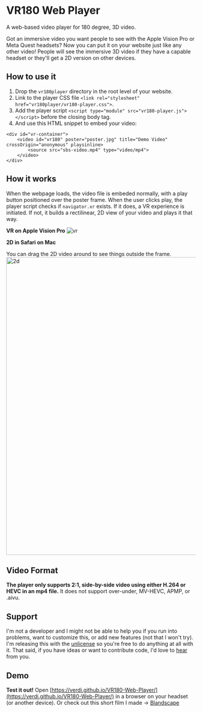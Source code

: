 # VR180 Web Player
A web-based video player for 180 degree, 3D video.

Got an immersive video you want people to see with the Apple Vision Pro or Meta Quest headsets? Now you can put it on your website just like any other video! People will see the immersive 3D video if they have a capable headset or they'll get a 2D version on other devices.

## How to use it
1. Drop the `vr180player` directory in the root level of your website.
2. Link to the player CSS file `<link rel="stylesheet" href="vr180player/vr180-player.css">`.
3. Add the player script `<script type="module" src="vr180-player.js"></script>` before the closing body tag.
4. And use this HTML snippet to embed your video: 
```
<div id="vr-container">
	<video id="vr180" poster="poster.jpg" title="Demo Video" crossOrigin="anonymous" playsinline>
		<source src="sbs-video.mp4" type="video/mp4">
	</video>
</div>
```

## How it works
When the webpage loads, the video file is embeded normally, with a play button positioned over the poster frame. When the user clicks play, the player script checks if `navigator.xr` exists. If it does, a VR experience is initiated. If not, it builds a rectilinear, 2D view of your video and plays it that way. 

**VR on Apple Vision Pro**
![vr](https://github.com/user-attachments/assets/c1097a4f-8712-4e6b-a233-a52d49cb261e)

**2D in Safari on Mac**

You can drag the 2D video around to see things outside the frame.
<img width="1000" height="793" alt="2d" src="https://github.com/user-attachments/assets/094d30b7-7175-44ba-a700-d333196f8bb3" />

## Video Format
**The player only supports 2:1, side-by-side video using either H.264 or HEVC in an mp4 file.** It does not support over-under, MV-HEVC, APMP, or .aivu.

## Support
I'm not a developer and I might not be able to help you if you run into problems, want to customize this, or add new features (not that I won't try). I'm releasing this with the [unlicense](https://unlicense.org/) so you're free to do anything at all with it. That said, if you have ideas or want to contribute code, I'd love to [hear](mailto:hello@michaelverdi.com) from you.

## Demo
**Test it out!**
Open [https://verdi.github.io/VR180-Web-Player/](https://verdi.github.io/VR180-Web-Player/) in a browser on your headset (or another device). Or check out this short film I made -> [Blandscape](https://michaelverdi.com/blandscape)
